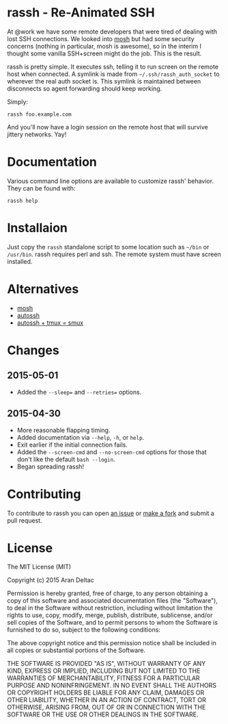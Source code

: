 # rassh - Re-Animated SSH

At @work we have some remote developers that were tired of dealing with lost
SSH connections.  We looked into [mosh](https://mosh.mit.edu/) but had some
security concerns (nothing in particular, mosh is awesome), so in the interim
I thought some vanilla SSH+screen might do the job.  This is the result.

rassh is pretty simple.  It executes ssh, telling it to run screen on the
remote host when connected.  A symlink is made from `~/.ssh/rassh_auth_socket`
to wherever the real auth socket is.  This symlink is maintained between
disconnects so agent forwarding should keep working.

Simply:

```
rassh foo.example.com
```

And you'll now have a login session on the remote host that will survive
jittery networks.  Yay!

# Documentation

Various command line options are available to customize rassh' behavior.  They can
be found with:

```
rassh help
```

# Installaion

Just copy the `rassh` standalone script to some location such as `~/bin` or
`/usr/bin`.  rassh requires perl and ssh.  The remote system must have
screen installed.

# Alternatives

- [mosh](https://mosh.mit.edu/)
- [autossh](http://www.harding.motd.ca/autossh/)
- [autossh + tmux = smux](https://coderwall.com/p/aohfrg/smux-ssh-with-auto-reconnect-tmux-a-mosh-replacement)

# Changes

## 2015-05-01

- Added the `--sleep=` and `--retries=` options.

## 2015-04-30

- More reasonable flapping timing.
- Added documentation via `--help`, `-h`, or `help`.
- Exit earlier if the initial connection fails.
- Added the `--screen-cmd` and `--no-screen-cmd` options for those that
  don't like the default `bash --login`.
- Began spreading rassh!

# Contributing

To contribute to rassh you can open [an issue](https://github.com/bluefeet/rassh/issues)
or [make a fork](https://github.com/bluefeet/rassh) and submit a pull request.

# License

The MIT License (MIT)

Copyright (c) 2015 Aran Deltac

Permission is hereby granted, free of charge, to any person obtaining a copy
of this software and associated documentation files (the "Software"), to deal
in the Software without restriction, including without limitation the rights
to use, copy, modify, merge, publish, distribute, sublicense, and/or sell
copies of the Software, and to permit persons to whom the Software is
furnished to do so, subject to the following conditions:

The above copyright notice and this permission notice shall be included in
all copies or substantial portions of the Software.

THE SOFTWARE IS PROVIDED "AS IS", WITHOUT WARRANTY OF ANY KIND, EXPRESS OR
IMPLIED, INCLUDING BUT NOT LIMITED TO THE WARRANTIES OF MERCHANTABILITY,
FITNESS FOR A PARTICULAR PURPOSE AND NONINFRINGEMENT. IN NO EVENT SHALL THE
AUTHORS OR COPYRIGHT HOLDERS BE LIABLE FOR ANY CLAIM, DAMAGES OR OTHER
LIABILITY, WHETHER IN AN ACTION OF CONTRACT, TORT OR OTHERWISE, ARISING FROM,
OUT OF OR IN CONNECTION WITH THE SOFTWARE OR THE USE OR OTHER DEALINGS IN
THE SOFTWARE.
